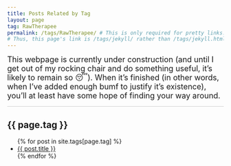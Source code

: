 ```yaml
---
title: Posts Related by Tag
layout: page
tag: RawTherapee
permalink: /tags/RawTherapee/ # This is only required for pretty links.
# Thus, this page's link is /tags/jekyll/ rather than /tags/jekyll.html
---
```


<div align="left">
    <font size="4">
    This webpage is currently under construction (and until I get out of my rocking chair and do something useful, it’s likely to remain so 😴). When it’s finished (in other words, when I’ve added enough bumf to justify it’s existence), you’ll at least have some hope of finding your way around.
    </font>
</div>

<!-- <hr style="height:0.75px"> -->
<hr style="background-color: #ccc">

<h2>{{ page.tag }}</h2>

<ul>
    {% for post in site.tags[page.tag] %}
    <li>
        <!-- {{ post.date | date: "%B %d, %Y" }}: --> <a href="{{ post.url }}">{{ post.title }}</a>
    </li>
    {% endfor %}
</ul>
